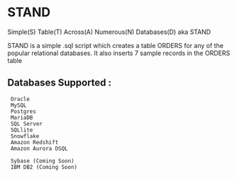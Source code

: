 # STAND
Simple(S) Table(T) Across(A) Numerous(N) Databases(D) aka STAND

STAND is a simple .sql script which creates a table ORDERS for any of the popular relational databases. It also inserts 7 sample records in the ORDERS table

## Databases Supported :
```
 Oracle
 MySQL
 Postgres
 MariaDB
 SQL Server
 SQLlite
 Snowflake
 Amazon Redshift
 Amazon Aurora DSQL

 Sybase (Coming Soon)
 IBM DB2 (Coming Soon)
 ```
